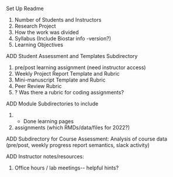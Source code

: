 Set Up Readme
1) Number of Students and Instructors
2) Research Project
3) How the work was divided
4) Syllabus (Include Biostar info -version?)
5) Learning Objectives

ADD Student Assessment and Templates Subdirectory
1) pre/post learning assignment (need instructor access)
2) Weekly Project Report Template and Rubric
3) Mini-manuscript Template and Rubric
4) Peer Review Rubric
5) ? Was there a rubric for coding assignments?

ADD Module Subdirectories to include
1) + Done learning pages
2) assignments (which RMDs/data/files for 2022?)

ADD Subdirectory for Course Assessment: Analysis of course data (pre/post, weekly progress report semantics, slack activity)
   
ADD Instructor notes/resources:
1) Office hours / lab meetings-- helpful hints?
